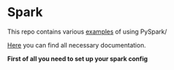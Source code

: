 # Spark

This repo contains various [examples](MaxKots/Spark) of using PySpark/

[Here](https://spark.apache.org/docs/latest/api/python/reference/index.html) you can find all necessary documentation.

<b>First of all you need to set up your spark config</b>
